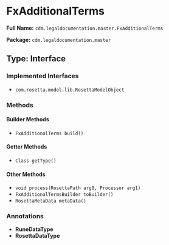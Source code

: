 # FxAdditionalTerms

**Full Name:** `cdm.legaldocumentation.master.FxAdditionalTerms`

**Package:** `cdm.legaldocumentation.master`

## Type: Interface

### Implemented Interfaces

- `com.rosetta.model.lib.RosettaModelObject`

### Methods

#### Builder Methods

- `FxAdditionalTerms build()`

#### Getter Methods

- `Class getType()`

#### Other Methods

- `void process(RosettaPath arg0, Processor arg1)`
- `FxAdditionalTermsBuilder toBuilder()`
- `RosettaMetaData metaData()`

### Annotations

- **RuneDataType**
- **RosettaDataType**

